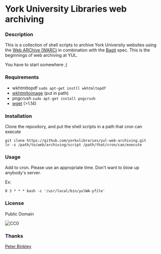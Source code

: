 # York University Libraries web archiving

### Description

This is a collection of shell scripts to archive York University websites using the [Web ARChive (WARC)](http://en.wikipedia.org/wiki/Web_ARChive) in combination with the [Bagit](http://en.wikipedia.org/wiki/BagIt) spec. This is the beginnings of web archiving at YUL. 

You have to start somewhere ;)

### Requirements

* wkhtmltopdf `sudo apt-get instll wkhtmltopdf`
* [wkhtmltoimage](http://code.google.com/p/wkhtmltopdf/downloads/detail?name=wkhtmltoimage-0.11.0_rc1-static-amd64.tar.bz2&can=2&q=) (put in path)
* pngcrush `sudo apt-get install pngcrush`
* [wget](http://savannah.gnu.org/forum/forum.php?forum_id=7323) (>1.14)

### Installation

Clone the repository, and put the shell scripts in a path that cron can execute

    git clone https://github.com/yorkulibraries/yul-web-archiving.git
    ln -s /path/to/web/archiving/script /path/that/cron/can/execute

### Usage

Add to cron. Please use an appropriate time. Don't want to blow up anybody's server.

Ex:

    0 3 * * * bash -c '/usr/local/bin/yulWA-yfile'

### License

Public Domain

![CC0](http://i.creativecommons.org/p/zero/1.0/88x31.png "CC0")

### Thanks

[Peter Binkley](http://github.com/pbinkley)
